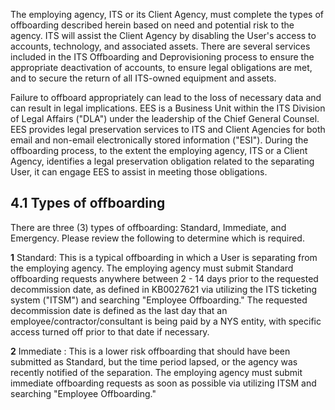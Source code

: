 The employing agency, ITS or its Client Agency, must complete the types of offboarding described herein based on need and potential risk to the agency. ITS will assist the Client Agency by disabling the User's access to accounts, technology, and associated assets. There are several services included in the ITS Offboarding and Deprovisioning process to ensure the appropriate deactivation of accounts, to ensure legal obligations are met, and to secure the return of all ITS-owned equipment and assets.

Failure to offboard appropriately can lead to the loss of necessary data and can result in legal implications. EES is a Business Unit within the ITS Division of Legal Affairs ("DLA") under the leadership of the Chief General Counsel. EES provides legal preservation services to ITS and Client Agencies for both email and non-email electronically stored information ("ESI"). During the offboarding process, to the extent the employing agency, ITS or a Client Agency, identifies a legal preservation obligation related to the separating User, it can engage EES to assist in meeting those obligations.

## **4.1 Types of offboarding**

There are three (3) types of offboarding: Standard, Immediate, and Emergency. Please review the following to determine which is required.

**1** Standard: This is a typical offboarding in which a User is separating from the employing agency. The employing agency must submit Standard offboarding requests anywhere between 2 - 14 days prior to the requested decommission date, as defined in KB0027621 via utilizing the ITS ticketing system ("ITSM") and searching "Employee Offboarding." The requested decommission date is defined as the last day that an employee/contractor/consultant is being paid by a NYS entity, with specific access turned off prior to that date if necessary.

**2** Immediate : This is a lower risk offboarding that should have been submitted as Standard, but the time period lapsed, or the agency was recently notified of the separation. The employing agency must submit immediate offboarding requests as soon as possible via utilizing ITSM and searching "Employee Offboarding."